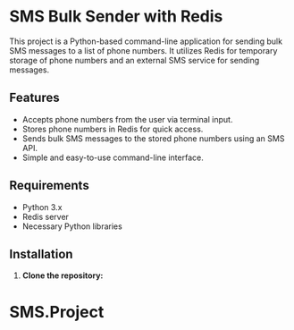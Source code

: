# SMS Bulk Sender with Redis

This project is a Python-based command-line application for sending bulk SMS messages to a list of phone numbers. It utilizes Redis for temporary storage of phone numbers and an external SMS service for sending messages.

## Features

- Accepts phone numbers from the user via terminal input.
- Stores phone numbers in Redis for quick access.
- Sends bulk SMS messages to the stored phone numbers using an SMS API.
- Simple and easy-to-use command-line interface.

## Requirements

- Python 3.x
- Redis server
- Necessary Python libraries

## Installation

1. **Clone the repository:**
# SMS.Project
